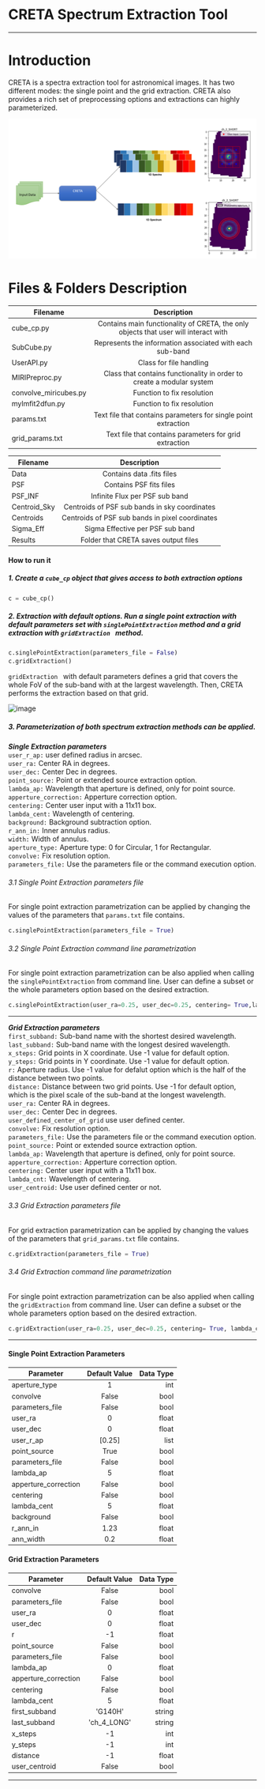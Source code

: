 # CRETA Spectrum Extraction Tool
---
# Introduction #
CRETA is a spectra extraction tool for astronomical images. It has two different modes: the single point and the grid extraction. CRETA also provides a rich set of preprocessing options and extractions can highly parameterized. 

 ![picture alt](https://github.com/roumpakis/CRETA/blob/main/Images/22.png?raw=true "CRETA")

# Files & Folders Description #
| Filename    |Description |
|--------------|:-----:|
| cube_cp.py   |  Contains main functionality of CRETA, the only objects that user will interact with|   
| SubCube.py       |  Represents the information associated with each sub-band |
| UserAPI.py   | Class for file handling |   
| MIRIPreproc.py       |Class that contains functionality in order to create a modular system  |
| convolve_miricubes.py      | Function to fix resolution |
| mylmfit2dfun.py   | Function to fix resolution |   
| params.txt     |Text file that contains parameters for single point extraction |
| grid_params.txt     |Text file that contains parameters for grid  extraction |


| Filename    |Description |
|--------------|:-----:|
| Data   |  Contains data .fits files  |   
| PSF    | Contains PSF fits files|
| PSF_INF   | Infinite Flux per PSF sub band  |   
| Centroid_Sky  |Centroids of PSF sub bands in sky coordinates 
| Centroids |  Centroids of PSF sub bands in pixel coordinates  |
| Sigma_Eff |Sigma Effective per PSF sub band |
| Results |  Folder that CRETA saves output files |


#### How to run it
##### 1. Create a ```cube_cp``` object that gives access to both extraction options
```python 
c = cube_cp()
```
##### 2. Extraction with default options. Run a single point extraction with default parameters set with ```singlePointExtraction``` method and a grid  extraction with ```gridExtraction ``` method.
```python 
c.singlePointExtraction(parameters_file = False)
c.gridExtraction()
```
```gridExtraction ``` with default parameters  defines a grid that covers the whole FoV of the sub-band with at  the largest wavelength. Then, CRETA performs the extraction based on that grid. 

![image](https://user-images.githubusercontent.com/60132957/177275175-442c3ca5-2a65-48ab-a4ca-38b121aceff2.png)


##### 3. Parameterization of both spectrum extraction methods can be applied.

***Single Extraction parameters***  <br/>
```user_r_ap:``` user defined radius in arcsec.<br/>
```user_ra:``` Center RA in degrees.<br/>
```user_dec:``` Center Dec in degrees.<br/>
```point_source:``` Point or extended source extraction option.<br/>
```lambda_ap:``` Wavelength that aperture is defined, only for point source.<br/>
```apperture_correction:``` Apperture correction option.<br/>
```centering:``` Center user input with a 11x11 box.<br/>
```lambda_cent:``` Wavelength of centering.<br/>
```background:``` Background subtraction option.<br/>
```r_ann_in:``` Inner annulus radius.<br/>
```width:``` Width of annulus.<br/>
```aperture_type:```  Aperture type: 0 for Circular, 1 for Rectangular.<br/>
```convolve:``` Fix resolution option.<br/>
```parameters_file:``` Use the parameters file or the command execution option.<br/>

###### 3.1 Single Point Extraction parameters file
For single point extraction parametrization can be applied by changing the values of the parameters that ```params.txt``` file contains. 
```python 
c.singlePointExtraction(parameters_file = True)
```
###### 3.2 Single Point Extraction command line parametrization
For single point extraction parametrization can be also applied when calling the ```singlePointExtraction``` from command line. User can define a subset or the whole parameters option based on the desired extraction.

```python 
c.singlePointExtraction(user_ra=0.25, user_dec=0.25, centering= True,lambda_cent=5.5, point_source=False)
```
---

***Grid Extraction parameters*** <br/>
```first_subband:``` Sub-band name with the shortest desired wavelength.<br/>
```last_subband:``` Sub-band name with the longest desired wavelength.<br/>
```x_steps:``` Grid points in X coordinate. Use -1 value for default option.<br/>
```y_steps:``` Grid points in Y coordinate. Use -1 value for default option. <br/>
```r:``` Aperture radius. Use -1 value for defalut option which is the half of the distance between two points.<br/>
```distance:``` Distance between two grid points. Use -1 for default option, which is the pixel scale of the sub-band at the longest wavelength. <br/>
```user_ra:``` Center RA in degrees.<br/>
```user_dec:``` Center Dec in degrees.<br/>
```user_defined_center_of_grid``` use user defined center.<br/>
```convolve:``` Fix resolution option.<br/>
```parameters_file:``` Use the parameters file or the command execution option.<br/>
```point_source:``` Point or extended source extraction option.<br/>
```lambda_ap:``` Wavelength that aperture is defined, only for point source.<br/>
```apperture_correction:``` Apperture correction option.<br/>
```centering:``` Center user input with a 11x11 box.<br/>
```lambda_cnt:``` Wavelength of centering.<br/>
```user_centroid:``` Use user defined center or not.<br/>

###### 3.3 Grid Extraction parameters file
For grid extraction parametrization can be applied by changing the values of the parameters that ```grid_params.txt``` file contains. 
```python 
c.gridExtraction(parameters_file = True)
```
###### 3.4 Grid Extraction command line parametrization
For single point extraction parametrization can be also applied when calling the ```gridExtraction``` from command line. User can define a subset or the whole parameters option based on the desired extraction.


```python 
c.gridExtraction(user_ra=0.25, user_dec=0.25, centering= True, lambda_cnt = 8.5, point_source=False,first_subband ='ch_2_SHORT', last_subband='ch_2_LONG' )
```

---
#### Single Point Extraction Parameters
| Parameter    | Default Value | Data Type |
|--------------|:-----:|-----------:|
| aperture_type   |  1 |        int |
| convolve        |  False |    bool|
| parameters_file |  False |    bool|
| user_ra         |  0 |        float|
| user_dec        |  0 |        float|
| user_r_ap      | [0.25]|       list|
| point_source   | True |       bool|
| parameters_file |  False |    bool|
| lambda_ap       |  5 |        float|
| apperture_correction        |  False |       bool|
| centering |  False |    bool|
| lambda_cent       |  5 |        float|
| background        |  False |       bool|
| r_ann_in         |  1.23 |        float|
| ann_width        |  0.2 |        float|


#### Grid Extraction Parameters
| Parameter    | Default Value | Data Type |
|--------------|:-----:|-----------:|
| convolve        |  False |    bool|
| parameters_file |  False |    bool|
| user_ra         |  0 |        float|
| user_dec        |  0 |        float|
| r     | -1|       float|
| point_source   | False |       bool|
| parameters_file |  False |    bool|
| lambda_ap       |  0 |        float|
| apperture_correction        |  False |       bool|
| centering |  False |    bool|
| lambda_cent       |  5 |        float|
| first_subband | 'G140H' | string |
| last_subband  | 'ch_4_LONG' | string |
| x_steps | -1 | int |
|y_steps|-1|int|
|distance|-1|float|
|user_centroid|False|bool|
---






